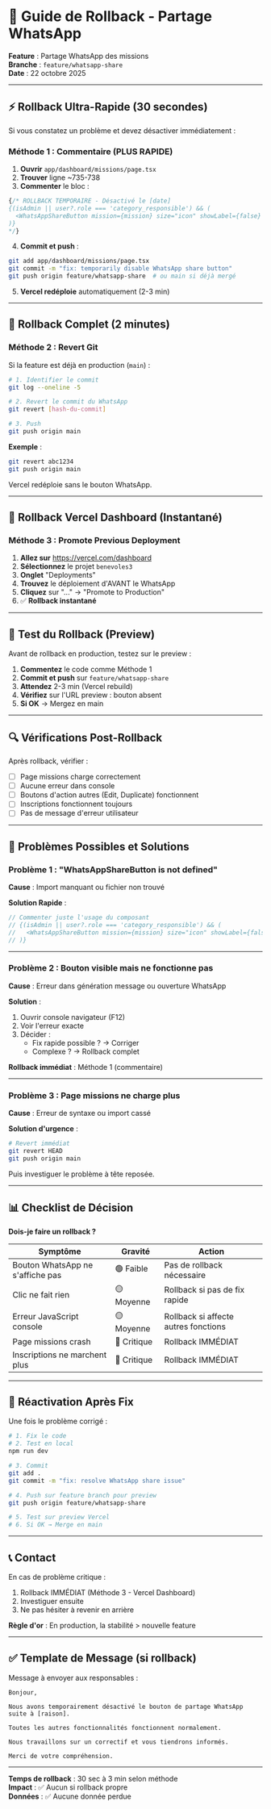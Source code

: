 # 🔄 Guide de Rollback - Partage WhatsApp

**Feature** : Partage WhatsApp des missions  
**Branche** : `feature/whatsapp-share`  
**Date** : 22 octobre 2025

---

## ⚡ Rollback Ultra-Rapide (30 secondes)

Si vous constatez un problème et devez désactiver immédiatement :

### Méthode 1 : Commentaire (PLUS RAPIDE)

1. **Ouvrir** `app/dashboard/missions/page.tsx`
2. **Trouver** ligne ~735-738
3. **Commenter** le bloc :

```typescript
{/* ROLLBACK TEMPORAIRE - Désactivé le [date]
{(isAdmin || user?.role === 'category_responsible') && (
  <WhatsAppShareButton mission={mission} size="icon" showLabel={false} />
)}
*/}
```

4. **Commit et push** :
```bash
git add app/dashboard/missions/page.tsx
git commit -m "fix: temporarily disable WhatsApp share button"
git push origin feature/whatsapp-share  # ou main si déjà mergé
```

5. **Vercel redéploie** automatiquement (2-3 min)

---

## 🔄 Rollback Complet (2 minutes)

### Méthode 2 : Revert Git

Si la feature est déjà en production (`main`) :

```bash
# 1. Identifier le commit
git log --oneline -5

# 2. Revert le commit du WhatsApp
git revert [hash-du-commit]

# 3. Push
git push origin main
```

**Exemple** :
```bash
git revert abc1234
git push origin main
```

Vercel redéploie sans le bouton WhatsApp.

---

## 🏥 Rollback Vercel Dashboard (Instantané)

### Méthode 3 : Promote Previous Deployment

1. **Allez sur** https://vercel.com/dashboard
2. **Sélectionnez** le projet `benevoles3`
3. **Onglet** "Deployments"
4. **Trouvez** le déploiement d'AVANT le WhatsApp
5. **Cliquez** sur "..." → "Promote to Production"
6. ✅ **Rollback instantané**

---

## 🧪 Test du Rollback (Preview)

Avant de rollback en production, testez sur le preview :

1. **Commentez** le code comme Méthode 1
2. **Commit et push** sur `feature/whatsapp-share`
3. **Attendez** 2-3 min (Vercel rebuild)
4. **Vérifiez** sur l'URL preview : bouton absent
5. **Si OK** → Mergez en main

---

## 🔍 Vérifications Post-Rollback

Après rollback, vérifier :

- [ ] Page missions charge correctement
- [ ] Aucune erreur dans console
- [ ] Boutons d'action autres (Edit, Duplicate) fonctionnent
- [ ] Inscriptions fonctionnent toujours
- [ ] Pas de message d'erreur utilisateur

---

## 🐛 Problèmes Possibles et Solutions

### Problème 1 : "WhatsAppShareButton is not defined"

**Cause** : Import manquant ou fichier non trouvé

**Solution Rapide** :
```typescript
// Commenter juste l'usage du composant
// {(isAdmin || user?.role === 'category_responsible') && (
//   <WhatsAppShareButton mission={mission} size="icon" showLabel={false} />
// )}
```

---

### Problème 2 : Bouton visible mais ne fonctionne pas

**Cause** : Erreur dans génération message ou ouverture WhatsApp

**Solution** :
1. Ouvrir console navigateur (F12)
2. Voir l'erreur exacte
3. Décider :
   - Fix rapide possible ? → Corriger
   - Complexe ? → Rollback complet

**Rollback immédiat** : Méthode 1 (commentaire)

---

### Problème 3 : Page missions ne charge plus

**Cause** : Erreur de syntaxe ou import cassé

**Solution d'urgence** :
```bash
# Revert immédiat
git revert HEAD
git push origin main
```

Puis investiguer le problème à tête reposée.

---

## 📊 Checklist de Décision

**Dois-je faire un rollback ?**

| Symptôme | Gravité | Action |
|----------|---------|--------|
| Bouton WhatsApp ne s'affiche pas | 🟢 Faible | Pas de rollback nécessaire |
| Clic ne fait rien | 🟡 Moyenne | Rollback si pas de fix rapide |
| Erreur JavaScript console | 🟡 Moyenne | Rollback si affecte autres fonctions |
| Page missions crash | 🔴 Critique | Rollback IMMÉDIAT |
| Inscriptions ne marchent plus | 🔴 Critique | Rollback IMMÉDIAT |

---

## 🎯 Réactivation Après Fix

Une fois le problème corrigé :

```bash
# 1. Fix le code
# 2. Test en local
npm run dev

# 3. Commit
git add .
git commit -m "fix: resolve WhatsApp share issue"

# 4. Push sur feature branch pour preview
git push origin feature/whatsapp-share

# 5. Test sur preview Vercel
# 6. Si OK → Merge en main
```

---

## 📞 Contact

En cas de problème critique :
1. Rollback IMMÉDIAT (Méthode 3 - Vercel Dashboard)
2. Investiguer ensuite
3. Ne pas hésiter à revenir en arrière

**Règle d'or** : En production, la stabilité > nouvelle feature

---

## ✅ Template de Message (si rollback)

Message à envoyer aux responsables :

```
Bonjour,

Nous avons temporairement désactivé le bouton de partage WhatsApp 
suite à [raison].

Toutes les autres fonctionnalités fonctionnent normalement.

Nous travaillons sur un correctif et vous tiendrons informés.

Merci de votre compréhension.
```

---

**Temps de rollback** : 30 sec à 3 min selon méthode  
**Impact** : ✅ Aucun si rollback propre  
**Données** : ✅ Aucune donnée perdue


